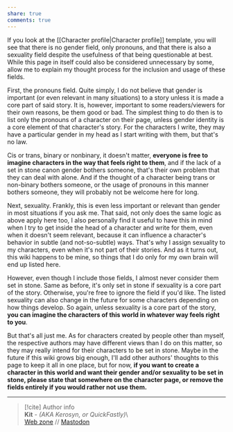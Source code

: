 ```yaml
---  
share: true  
comments: true  
---  
```

If you look at the [[Character profile|Character profile]] template, you will see that there is no gender field, only pronouns, and that there is also a sexuality field despite the usefulness of that being questionable at best. While this page in itself could also be considered unnecessary by some, allow me to explain my thought process for the inclusion and usage of these fields.  
  
First, the pronouns field. Quite simply, I do not believe that gender is important (or even relevant in many situations) to a story unless it is made a core part of said story. It is, however, important to some readers/viewers for their own reasons, be them good or bad. The simplest thing to do then is to list only the pronouns of a character on their page, unless gender identity is a core element of that character's story. For the characters I write, they may have a particular gender in my head as I start writing with them, but that's no law.  
  
Cis or trans, binary or nonbinary, it doesn't matter, **everyone is free to imagine characters in the way that feels right to them**, and if the lack of a set in stone canon gender bothers someone, that's their own problem that they can deal with alone. And if the thought of a character being trans or non-binary bothers someone, or the usage of pronouns in this manner bothers someone, they will probably not be welcome here for long.  
  
Next, sexuality. Frankly, this is even less important or relevant than gender in most situations if you ask me. That said, not only does the same logic as above apply here too, I also personally find it useful to have this in mind when I try to get inside the head of a character and write for them, even when it doesn't seem relevant, because it can influence a character's behavior in subtle (and not-so-subtle) ways. That's why I assign sexuality to my characters, even when it's not part of their stories. And as it turns out, this wiki happens to be mine, so things that I do only for my own brain will end up listed here.  
  
However, even though I include those fields, I almost never consider them set in stone. Same as before, it's only set in stone if sexuality is a core part of the story. Otherwise, you're free to ignore the field if you'd like. The listed sexuality can also change in the future for some characters depending on how things develop. So again, unless sexuality is a core part of the story, **you can imagine the characters of this world in whatever way feels right to you**.  
  
But that's all just me. As for characters created by people other than myself, the respective authors may have different views than I do on this matter, so they may really intend for their characters to be set in stone. Maybe in the future if this wiki grows big enough, I'll add other authors' thoughts to this page to keep it all in one place, but for now, **if you want to create a character in this world and want their gender and/or sexuality to be set in stone, please state that somewhere on the character page, or remove the fields entirely if you would rather not use them.**  
  
-----  
> [!cite] Author info  
> **Kit** - *(AKA Kerosyn, or QuickFastly)*\  
> [Web zone](https://kitabe.link) // [Mastodon](https://social.tripulse.net/@kit)